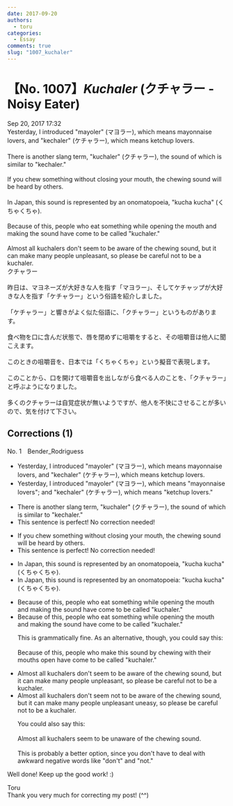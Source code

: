 ```yaml
---
date: 2017-09-20
authors:
  - toru
categories:
  - Essay
comments: true
slug: "1007_kuchaler"
---
```


# 【No. 1007】<strong><em>Kuchaler</em></strong> (クチャラー - Noisy Eater)
<div class="date">Sep 20, 2017 17:32</div>
<div id="post"><div id="body_show_ori">
Yesterday, I introduced "mayoler" (マヨラー), which means mayonnaise lovers, and "kechaler" (ケチャラー), which means ketchup lovers.<br/><br/>There is another slang term, "kuchaler" (クチャラー), the sound of which is similar to "kechaler."<br/><br/>If you chew something without closing your mouth, the chewing sound will be heard by others.<br/><br/>In Japan, this sound is represented by an onomatopoeia, "kucha kucha" (くちゃくちゃ).<br/><br/>Because of this, people who eat something while opening the mouth and making the sound have come to be called "kuchaler."<br/><br/>Almost all kuchalers don't seem to be aware of the chewing sound, but it can make many people unpleasant, so please be careful not to be a kuchaler.
</div></div>

<!-- more -->

<div id="post_ja"><div id="body_show_mo">
クチャラー<br/><br/>昨日は、マヨネーズが大好きな人を指す「マヨラー」、そしてケチャップが大好きな人を指す「ケチャラー」という俗語を紹介しました。<br/><br/>「ケチャラー」と響きがよく似た俗語に、「クチャラー」というものがあります。<br/><br/>食べ物を口に含んだ状態で、唇を閉めずに咀嚼をすると、その咀嚼音は他人に聞こえます。<br/><br/>このときの咀嚼音を、日本では「くちゃくちゃ」という擬音で表現します。<br/><br/>このことから、口を開けて咀嚼音を出しながら食べる人のことを、「クチャラー」と呼ぶようになりました。<br/><br/>多くのクチャラーは自覚症状が無いようですが、他人を不快にさせることが多いので、気を付けて下さい。
</div></div>

## Corrections (1)
<div id="block"><div class="first_name"> No. 1　<span class="just_name">Bender_Rodriguess</span></div><div id="block2">
<ul class="correction_field">
<li class="incorrect">Yesterday, I introduced "mayoler" (マヨラー), which means mayonnaise lovers, and "kechaler" (ケチャラー), which means ketchup lovers.</li>
<li class="corrected correct">
Yesterday, I introduced "mayoler" (マヨラー), which means <span class="f_blue"><span class="f_bold">"</span></span>mayonnaise lovers<span class="f_blue"><span class="f_bold">";</span></span> and "kechaler" (ケチャラー), which means <span class="f_bold"><span class="f_blue">"</span></span>ketchup lovers.<span class="f_bold"><span class="f_blue">"</span></span>
</li>
</ul>
<ul class="correction_field">
<li class="incorrect">There is another slang term, "kuchaler" (クチャラー), the sound of which is similar to "kechaler."</li>
<li class="corrected perfect">This sentence is perfect! No correction needed!</li>
</ul>
<ul class="correction_field">
<li class="incorrect">If you chew something without closing your mouth, the chewing sound will be heard by others.</li>
<li class="corrected perfect">This sentence is perfect! No correction needed!</li>
</ul>
<ul class="correction_field">
<li class="incorrect">In Japan, this sound is represented by an onomatopoeia, "kucha kucha" (くちゃくちゃ).</li>
<li class="corrected correct">
In Japan, this sound is represented by an onomatopoeia<span class="f_bold"><span class="f_blue">:</span></span> "kucha kucha" (くちゃくちゃ).
</li>
</ul>
<ul class="correction_field">
<li class="incorrect">Because of this, people who eat something while opening the mouth and making the sound have come to be called "kuchaler."</li>
<li class="corrected correct">
Because of this, people who eat something while opening the mouth and making the sound have come to be called "kuchaler."
<p class="correction_comment">This is grammatically fine.  As an alternative, though, you could say this:<br/><br/>Because of this, people who make this sound by chewing with their mouths open have come to be called "kuchaler."</p>
</li>
</ul>
<ul class="correction_field">
<li class="incorrect">Almost all kuchalers don't seem to be aware of the chewing sound, but it can make many people unpleasant, so please be careful not to be a kuchaler.</li>
<li class="corrected correct">
Almost all kuchalers <span class="f_red"><span class="sline">don't</span></span> seem <span class="f_blue"><span class="f_bold">not</span></span> to be aware of the chewing sound, but it can make many people <span class="f_red"><span class="sline">unpleasant</span> </span>uneasy, so please be careful not to be a kuchaler.
<p class="correction_comment">You could also say this:<br/><br/>Almost all kuchalers seem to be unaware of the chewing sound.<br/><br/>This is probably a better option, since you don't have to deal with awkward negative words like "don't" and "not."</p>
</li>
</ul>
<p class="comment_small">
 Well done!  Keep up the good work! :)
</p>

</div><div class="name"><span class="just_name">Toru</span><br>
Thank you very much for correcting my post! (^^)
</div>
</div>

